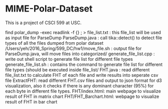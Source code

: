 # MIME-Polar-Dataset
This is a project of CSCI 599 at USC.

find polar_dump -exec readlink -f {} \; > file_list.txt : this file_list will be used as input file for ParseDump
ParseDump.java : call tika::detect() to detect file types of all the files dumped from polar dataset
/Users/yeh/2016_Spring/599_DC/hw1/move_file.sh : output file for ParseDump.java, will move files into categorized/
generate_file_list.cpp : write out shell script to generate file list for different file types
generate_file_list.sh : contains the command to generate file list for different file types (should be executed inside file_list/
FHT.java : read different file_list.txt to calculate FHT of each file and write results into seperate csv file
ExtractFHT: read different FHT.csv files and output to json format for d3 visualization, also it checks if there is any dominant character (95%) for each byte in different file types.
FHT/index.html: main webpage to visualize result of FHT in matrix chart
FHT/FHT_Barchart.html: webpage to visualize result of FHT in bar chart


